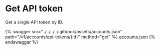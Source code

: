 # Get API token

Get a single API token by ID.

{% swagger src="../../../../.gitbook/assets/accounts.json" path="/v1/accounts/api-tokens/{id}" method="get" %}
[accounts.json](../../../../.gitbook/assets/accounts.json)
{% endswagger %}
